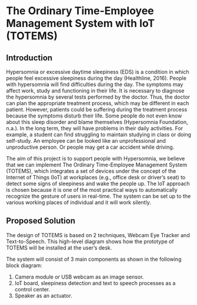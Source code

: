 # The Ordinary Time-Employee Management System with IoT (TOTEMS)

## Introduction

Hypersomnia or excessive daytime sleepiness (EDS) is a condition in which people feel excessive sleepiness during the day (Healthline, 2016). People with hypersomnia will find difficulties during the day. The symptoms may affect work, study and functioning in their life. It is necessary to diagnose the hypersomnia by several tests performed by the doctor. Thus, the doctor can plan the appropriate treatment process, which may be different in each patient. However, patients could be suffering during the treatment process because the symptoms disturb their life. Some people do not even know about this sleep disorder and blame themselves (Hypersomnia Foundation, n.a.). In the long term, they will have problems in their daily activities. For example, a student can find struggling to maintain studying in class or doing self-study. An employee can be looked like an unprofessional and unproductive person. Or people may get a car accident while driving. 

The aim of this project is to support people with Hypersomnia, we believe that we can implement The Ordinary Time-Employee Management System (TOTEMS), which integrates a set of devices under the concept of the Internet of Things (IoT) at workplaces (e.g., office desk or driver’s seat) to detect some signs of sleepiness and wake the people up. The IoT approach is chosen because it is one of the most practical ways to automatically recognize the gesture of users in real-time. The system can be set up to the various working places of individual and it will work silently.

## Proposed Solution

The design of TOTEMS is based on 2 techniques, Webcam Eye Tracker and Text-to-Speech. This high-level diagram shows how the prototype of TOTEMS will be installed at the user’s desk.

The system will consist of 3 main components as shown in the following block diagram:
1.	Camera module or USB webcam as an image sensor.
2.	IoT board, sleepiness detection and text to speech processes as a control center.
3.	Speaker as an actuator.

